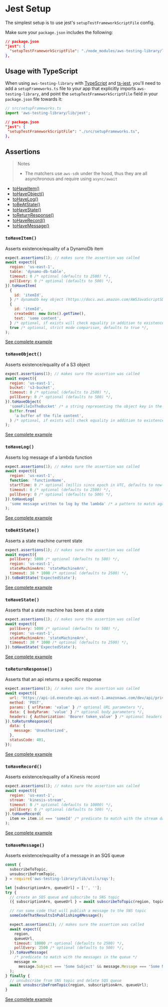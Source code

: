 # Jest Setup

The simplest setup is to use jest's `setupTestFrameworkScriptFile` config.

Make sure your `package.json` includes the following:

```json
// package.json
"jest": {
  "setupTestFrameworkScriptFile": "./node_modules/aws-testing-library/lib/jest/index.js",
},
```

## Usage with TypeScript

When using `aws-testing-library` with [TypeScript](http://typescriptlang.org/) and [ts-jest](https://github.com/kulshekhar/ts-jest), you'll need to add a `setupFrameworks.ts` file to your app that explicitly imports `aws-testing-library`, and point the `setupTestFrameworkScriptFile` field in your `package.json` file towards it:

```typescript
// src/setupFrameworks.ts
import 'aws-testing-library/lib/jest';
```

```json
// package.json
"jest": {
 "setupTestFrameworkScriptFile": "./src/setupFrameworks.ts",
},
```

## Assertions

> Notes
>
> - The matchers use `aws-sdk` under the hood, thus they are all asynchronous and require using `async/await`

- [toHaveItem()](#tohaveitem)
- [toHaveObject()](#tohaveobject)
- [toHaveLog()](#tohavelog)
- [toBeAtState()](#tobeatstate)
- [toHaveState()](#tohavestate)
- [toReturnResponse()](#toreturnresponse)
- [toHaveRecord()](#tohaverecord)
- [toHaveMessage()](#tohavemessage)

### `toHaveItem()`

Asserts existence/equality of a DynamoDb item

```js
expect.assertions(1); // makes sure the assertion was called
await expect({
  region: 'us-east-1',
  table: 'dynamo-db-table',
  timeout: 0 /* optional (defaults to 2500) */,
  pollEvery: 0 /* optional (defaults to 500) */,
}).toHaveItem(
  {
    id: 'itemId',
  } /* dynamoDb key object (https://docs.aws.amazon.com/AWSJavaScriptSDK/latest/AWS/DynamoDB.html#getItem-property) */,
  {
    id: 'itemId',
    createdAt: new Date().getTime(),
    text: 'some content',
  } /* optional, if exists will check equality in addition to existence */,
  true /* optional, strict mode comparison, defaults to true */,
);
```

[See complete example](https://github.com/erezrokah/serverless-monorepo-app/blob/master/services/db-service/e2e/db.test.ts)

### `toHaveObject()`

Asserts existence/equality of a S3 object

```js
expect.assertions(1); // makes sure the assertion was called
await expect({
  region: 'us-east-1',
  bucket: 's3-bucket',
  timeout: 0 /* optional (defaults to 2500) */,
  pollEvery: 0 /* optional (defaults to 500) */,
}).toHaveObject(
  'someFileInTheBucket' /* a string representing the object key in the bucket */,
  Buffer.from(
    'a buffer of the file content',
  ) /* optional, if exists will check equality in addition to existence */,
);
```

[See complete example](https://github.com/erezrokah/serverless-monorepo-app/blob/master/services/file-service/e2e/handler.test.ts)

### `toHaveLog()`

Asserts log message of a lambda function

```js
expect.assertions(1); // makes sure the assertion was called
await expect({
  region: 'us-east-1',
  function: 'functionName',
  startTime: 0 /* optional (millis since epoch in UTC, defaults to now-1 hour) */,
  timeout: 0 /* optional (defaults to 2500) */,
  pollEvery: 0 /* optional (defaults to 500) */,
}).toHaveLog(
  'some message written to log by the lambda' /* a pattern to match against log messages */,
);
```

[See complete example](https://github.com/erezrokah/hello-retail/blob/master/e2eTests/src/sendUserLogin.test.ts)

### `toBeAtState()`

Asserts a state machine current state

```js
expect.assertions(1); // makes sure the assertion was called
await expect({
  pollEvery: 5000 /* optional (defaults to 500) */,
  region: 'us-east-1',
  stateMachineArn: 'stateMachineArn',
  timeout: 30 * 1000 /* optional (defaults to 2500) */,
}).toBeAtState('ExpectedState');
```

[See complete example](https://github.com/erezrokah/hello-retail/blob/master/e2eTests/src/newProduct.test.ts#L73)

### `toHaveState()`

Asserts that a state machine has been at a state

```js
expect.assertions(1); // makes sure the assertion was called
await expect({
  pollEvery: 5000 /* optional (defaults to 500) */,
  region: 'us-east-1',
  stateMachineArn: 'stateMachineArn',
  timeout: 30 * 1000 /* optional (defaults to 2500) */,
}).toHaveState('ExpectedState');
```

[See complete example](https://github.com/erezrokah/hello-retail/blob/master/e2eTests/src/stateMachine.test.ts#L97)

### `toReturnResponse()`

Asserts that an api returns a specific response

```js
expect.assertions(1); // makes sure the assertion was called
await expect({
  url: 'https://api-id.execute-api.us-east-1.amazonaws.com/dev/api/private',
  method: 'POST',
  params: { urlParam: 'value' } /* optional URL parameters */,
  data: { bodyParam: 'value' } /* optional body parameters */,
  headers: { Authorization: 'Bearer token_value' } /* optional headers */,
}).toReturnResponse({
  data: {
    message: 'Unauthorized',
  },
  statusCode: 401,
});
```

[See complete example](https://github.com/erezrokah/serverless-monorepo-app/blob/master/services/api-service/e2e/privateEndpoint.test.ts#L8)

### `toHaveRecord()`

Asserts existence/equality of a Kinesis record

```js
expect.assertions(1); // makes sure the assertion was called
await expect({
  region: 'us-east-1',
  stream: 'kinesis-stream',
  timeout: 0 /* optional (defaults to 10000) */,
  pollEvery: 0 /* optional (defaults to 500) */,
}).toHaveRecord(
  item => item.id === 'someId' /* predicate to match with the stream data */,
);
```

[See complete example](https://github.com/erezrokah/serverless-monorepo-app/blob/master/services/kinesis-service/e2e/handler.test.ts)

### `toHaveMessage()`

Asserts existence/equality of a message in an SQS queue

```js
const {
  subscribeToTopic,
  unsubscribeFromTopic,
} = require('aws-testing-library/lib/utils/sqs');

let [subscriptionArn, queueUrl] = ['', ''];
try {
  // create an SQS queue and subscribe to SNS topic
  ({ subscriptionArn, queueUrl } = await subscribeToTopic(region, topicArn));

  // run some code that will publish a message to the SNS topic
  someCodeThatResultsInPublishingAMessage();

  expect.assertions(1); // makes sure the assertion was called
  await expect({
    region,
    queueUrl,
    timeout: 10000 /* optional (defaults to 2500) */,
    pollEvery: 2500 /* optional (defaults to 500) */,
  }).toHaveMessage(
    /* predicate to match with the messages in the queue */
    message =>
      message.Subject === 'Some Subject' && message.Message === 'Some Message',
  );
} finally {
  // unsubscribe from SNS topic and delete SQS queue
  await unsubscribeFromTopic(region, subscriptionArn, queueUrl);
}
```

[See complete example](https://github.com/erezrokah/serverless-monitoring-app/blob/master/services/monitoring-tester-service/e2e/checkEndpointStepFunction.test.ts)
